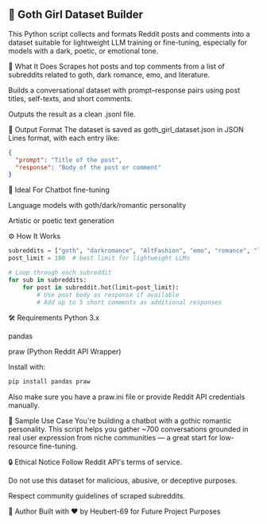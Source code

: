 🦇 Goth Girl Dataset Builder
---
This Python script collects and formats Reddit posts and comments into a dataset suitable for lightweight LLM training or fine-tuning, especially for models with a dark, poetic, or emotional tone.

📌 What It Does
Scrapes hot posts and top comments from a list of subreddits related to goth, dark romance, emo, and literature.

Builds a conversational dataset with prompt–response pairs using post titles, self-texts, and short comments.

Outputs the result as a clean .jsonl file.

📂 Output Format
The dataset is saved as goth_girl_dataset.json in JSON Lines format, with each entry like:

```json
{
  "prompt": "Title of the post",
  "response": "Body of the post or comment"
}
```

🧠 Ideal For
Chatbot fine-tuning

Language models with goth/dark/romantic personality

Artistic or poetic text generation

⚙️ How It Works
```python
subreddits = ["goth", "darkromance", "AltFashion", "emo", "romance", "literature", "poet"]
post_limit = 100  # best limit for lightweight LLMs

# Loop through each subreddit
for sub in subreddits:
    for post in subreddit.hot(limit=post_limit):
        # Use post body as response if available
        # Add up to 5 short comments as additional responses
```

🛠️ Requirements
Python 3.x

pandas

praw (Python Reddit API Wrapper)

Install with:

```bash
pip install pandas praw
```

Also make sure you have a praw.ini file or provide Reddit API credentials manually.

🧪 Sample Use Case
You're building a chatbot with a gothic romantic personality. This script helps you gather ~700 conversations grounded in real user expression from niche communities — a great start for low-resource fine-tuning.

🔒 Ethical Notice
Follow Reddit API's terms of service.

Do not use this dataset for malicious, abusive, or deceptive purposes.

Respect community guidelines of scraped subreddits.

📝 Author
Built with ❤️ by Heubert-69 for Future Project Purposes
